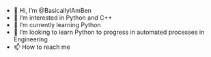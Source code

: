 - 👋 Hi, I’m @BasicallyIAmBen
- 👀 I’m interested in Python and C++
- 🌱 I’m currently learning Python
- 💞️ I’m looking to learn Python to progress in automated processes in Engineering
- 📫 How to reach me 

<!---
BasicallyIAmBen/BasicallyIAmBen is a ✨ special ✨ repository because its `README.md` (this file) appears on your GitHub profile.
You can click the Preview link to take a look at your changes.
--->

